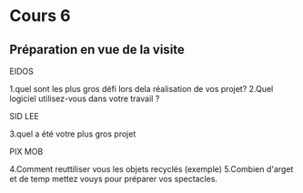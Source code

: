 # Cours 6
## Préparation en vue de la visite
EIDOS

1.quel sont les plus gros défi lors dela réalisation de vos projet?
2.Quel logiciel utilisez-vous dans votre travail ?

SID LEE

3.quel a été votre plus gros projet

PIX MOB

4.Comment reuttiliser vous les objets recyclés (exemple)
5.Combien d'arget et de temp mettez vouys pour préparer vos spectacles.
